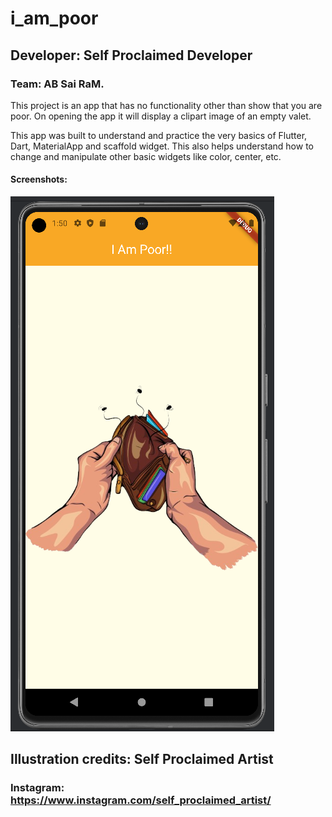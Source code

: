 # i_am_poor
## Developer: Self Proclaimed Developer
### Team: AB Sai RaM.

This project is an app that has no functionality other than show that you are poor.
On opening the app it will display a clipart image of an empty valet. 

This app was built to understand and practice the very basics of Flutter, Dart, MaterialApp and scaffold widget.
This also helps understand how to change and manipulate other basic widgets like color, center, etc.

#### Screenshots:
![img_1.png](img_1.png)

## Illustration credits: Self Proclaimed Artist
### Instagram: https://www.instagram.com/self_proclaimed_artist/
